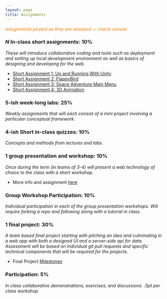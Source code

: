 ```yaml
---
layout: page
title: Assignments
---
```


<span style="color: #F27D00">*assignments posted as they are released — check canvas*</span>


### *N* In-class short assignments: 10%
*These will introduce collaborative coding and tools such as deployment and setting up local development environment as well as basics of designing and developing for the web.*

* [Short Assignment 1: Up and Running With Unity](sa/up-and-running/)
* [Short Assignment 2: FlappyBird](sa/flappybird)
* [Short Assignment 3: Space Adventure Main Menu](sa/mainmenu)
* [Short Assignment 4: 3D Animation](sa/3d-animation)

<!-- * [Short Assignment 5: Frontend Routing](sa/routing) — DUE 4/27
* [Short Assignment 6: Redux](sa/redux) - DUE 4/30
* [Short Assignment 7: Express and Mongo](sa/server-side) - DUE 5/10
* [Short Assignment 8: WebSockets](sa/websockets) - Extra Credit (5/16)
* [Short Assignment 9: Photo Uploading S3](sa/s3-upload) - Extra Credit
* [Short Assignment 10: ChatBot](sa/slack-bot) - Extra Credit -->




### 5-ish week-long labs:  25%
*Weekly assignments that will each consist of a mini project involving a particular conceptual framework.*

<!-- * [Lab 1: Build a Landing Page](lab/landing-page) — DUE 4/10
* [Lab 2: Build a Buzzfeed Quiz](lab/quizzical) - DUE 4/13
* [Lab 3: React Notes](lab/react-notes) - DUE 4/24
* [Lab 4: Redux Blog Frontend](lab/redux-blog) - DUE 5/3
* [Lab 5 Part 1: Redux Blog + API](lab/redux-blog+server) - DUE 5/10
* [Lab 5 Part 2: Redux Blog + Auth](lab/redux-blog+auth) - DUE 5/14 -->


### 4-ish Short in-class quizzes:  10%
*Concepts and methods from lectures and labs.*

### 1 group presentation and workshop: 10%
*Once during the term (in teams of 3-4) will present a web technology of choice to the class with a short workshop.*

* More info and assignment [here](../workshops)

### Group Workshop Participation: 10%
*Individual participation in each of the group presentation workshops. Will require forking a repo and following along with a tutorial in class.*

### 1 final project:  30%
*A team based final project starting with pitching an idea and culminating in a web app with both a designed UI and a server-side api for data.  Assessment will be based on individual git pull requests and specific technical components that will be required for the projects.*

* Final Project [Milestones](project)

### Participation:  5%
*In class collaborative demonstrations, exercises, and discussions. .5pt per class workshop*
